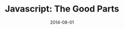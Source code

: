 ---
title: "Javascript: The Good Parts"
authors: 
- "Douglas Crockford"
genres:
    - "programming"
date: "2014-08-01"
rating: 4
recommend: true
---